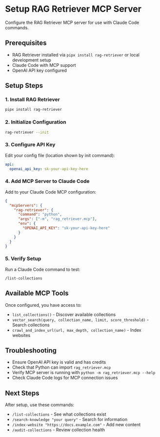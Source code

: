 # Setup RAG Retriever MCP Server

Configure the RAG Retriever MCP server for use with Claude Code commands.

## Prerequisites
- RAG Retriever installed via `pipx install rag-retriever` or local development setup
- Claude Code with MCP support
- OpenAI API key configured

## Setup Steps

### 1. Install RAG Retriever
```bash
pipx install rag-retriever
```

### 2. Initialize Configuration
```bash
rag-retriever --init
```

### 3. Configure API Key
Edit your config file (location shown by init command):
```yaml
api:
  openai_api_key: sk-your-api-key-here
```

### 4. Add MCP Server to Claude Code
Add to your Claude Code MCP configuration:

```json
{
  "mcpServers": {
    "rag-retriever": {
      "command": "python",
      "args": ["-m", "rag_retriever.mcp"],
      "env": {
        "OPENAI_API_KEY": "sk-your-api-key-here"
      }
    }
  }
}
```

### 5. Verify Setup
Run a Claude Code command to test:
```
/list-collections
```

## Available MCP Tools
Once configured, you have access to:
- `list_collections()` - Discover available collections
- `vector_search(query, collection_name, limit, score_threshold)` - Search collections
- `crawl_and_index_url(url, max_depth, collection_name)` - Index websites

## Troubleshooting
- Ensure OpenAI API key is valid and has credits
- Check that Python can import `rag_retriever.mcp`
- Verify MCP server is running with `python -m rag_retriever.mcp --help`
- Check Claude Code logs for MCP connection issues

## Next Steps
After setup, use these commands:
- `/list-collections` - See what collections exist
- `/search-knowledge "your query"` - Search for information
- `/index-website "https://docs.example.com"` - Add new content
- `/audit-collections` - Review collection health